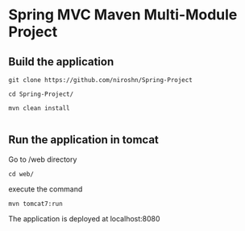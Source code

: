 # Spring MVC Maven Multi-Module Project

## Build the application


```
git clone https://github.com/niroshn/Spring-Project

cd Spring-Project/

mvn clean install
 
 ```
 



## Run the application in tomcat

Go to /web directory 

```
cd web/

 ```
execute the command 


```
mvn tomcat7:run

 ```
The application is deployed at localhost:8080
